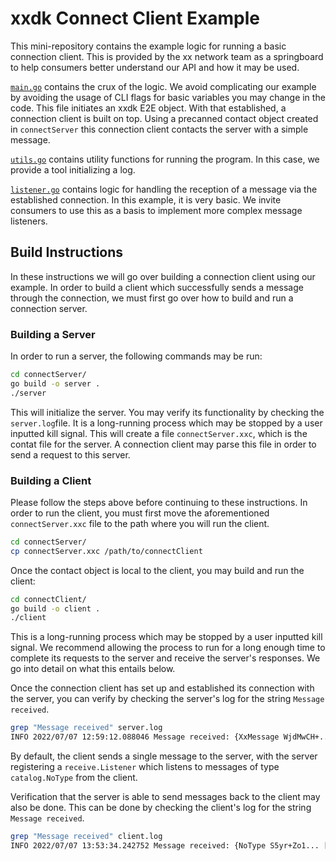 # xxdk Connect Client Example

This mini-repository contains the example logic for running a basic connection
client. This is provided by the xx network team as a springboard to
help consumers better understand our API and how it may be used.

[`main.go`](main.go) contains the crux of the logic. We avoid complicating our example by
avoiding the usage of CLI flags for basic variables you may change in the code.
This file initiates an xxdk E2E object. With that established, a connection 
client is built on top. Using a precanned contact object created in 
`connectServer` this connection client contacts the server with a simple 
message.

[`utils.go`](utils.go) contains utility functions for running the program. In this case,
we provide a tool initializing a log.

[`listener.go`](listener.go) contains logic for handling the reception of a message via the
established connection. In this example, it is very basic. We invite consumers
to use this as a basis to implement more complex message listeners.

## Build Instructions

In these instructions we will go over building a connection client using our
example. In order to build a client which successfully sends a message through
the connection, we must first go over how to build and run a connection server.

### Building a Server

In order to run a server, the following commands may be run:

```bash
cd connectServer/
go build -o server .
./server
```

This will initialize the server. You may verify its functionality by checking
the `server.log`file. It is a long-running process which may be
stopped by a user inputted kill signal. This will create a file
`connectServer.xxc`, which is the contat file for the server. A connection
client may parse this file in order to send a request to this server.

### Building a Client

Please follow the steps above before continuing to these instructions.
In order to run the client, you must first move the aforementioned
`connectServer.xxc` file to the path where you will run the client.

```bash
cd connectServer/
cp connectServer.xxc /path/to/connectClient
```

Once the contact object is local to the client, you may build and run
the client:

```bash
cd connectClient/
go build -o client .
./client 
```

This is a long-running process which may be stopped by a user inputted kill
signal. We recommend allowing the process to run for a long enough time to
complete its requests to the server and receive the server's responses. We go
into detail on what this entails below.

Once the connection client has set up and established its connection with the
server, you can verify by checking the server's log for the string 
`Message received`.

```bash
grep "Message received" server.log 
INFO 2022/07/07 12:59:12.088046 Message received: {XxMessage WjdMwCH+... [73 102 32 116 104 105 115 32 109 101 115 115 97 103 101 32 105 115 32 115 101 110 116 32 115 117 99 99 101 115 115 102 117 108 108 121 44 32 119 101 39 108 108 32 104 97 118 101 32 101 115 116 97 98 108 105 115 104 101 100 32 99 111 110 116 97 99 116 32 119 105 116 104 32 116 104 101 32 115 101 114 118 101 114 46] kuycotVTjefJ4nZWJ+Ksg9/jviANn6suteW6HPmXroID l74No/qjr/8Q74mA9VadudforXet8OykqSvPIEFAeUQD [0 0 0 0 0 2 245 150] 2022-07-07 12:59:07.078570118 -0700 PDT true {58339144 QUEUED 0xc001e12780 map[PENDING:1969-12-31 16:00:01.65722394 -0800 PST PRECOMPUTING:2022-07-07 12:59:00.644730058 -0700 PDT STANDBY:2022-07-07 12:59:07.062879269 -0700 PDT QUEUED:2022-07-07 12:59:10.062881354 -0700 PDT] [] 1000 18 187058678 ID:58339144  UpdateID:187058678  State:3  BatchSize:1000  Topology:"3\xdd\xc9;\xce\xc5\xf0\xff&\x8c\xf1\x7f\nf\xa8K\x17\xb6\xd1\x0b|a\t[\x14\x8e\xde\xd1qϊB\x02"  Topology:"\xf5\\\x94MB\x19ڣq݃\xbee\x99\xbfF\xb5\xa9\xf3k\x0e8 gl\xf5:d\x11\xab\x89\x17\x02"  Topology:"\x01\xc1\xf6Gi\x972p\xa9\x96\xb4\x12\x0f1\x1c\xebw\xef\xca\xed\"F\xa7w\xe2\n\xbb8\xcbd\x05=\x02"  Topology:"\xd5\xc3\xd00\xa3a;RqDs\xf0\xda<\xa3)$y\xef\xc1\xa0\x12_k?\x00\rIebL\xfe\x02"  Topology:"vQ\xcd\t\xaf\x91ڤ\x86\x8ecl\x84\xb1\x95\x1e\x8f+ږQ\\ﷀ]7\x89\x08\x02"  Timestamps:1657223940  Timestamps:1657223940644730058  Timestamps:1657223947062879269  Timestamps:1657223950062881354  Timestamps:0  Timestamps:0  Timestamps:0  ResourceQueueTimeoutMillis:3906340864  AddressSpaceSize:18  EccSignature:{Nonce:"\xb2y\xccf\x86E\xe0NR\xd2J3|\xb8d\xfe\xb3\xa8\xad\xa2\x92\xe0\xe4\x0bZ\x07\xbeٓ\xb4z\xf2"  Signature:"\xe1\xc9 \x92_\xfe\x9d\x7f\x18\xb920C \xa6\xd1\xe9U\xbb\x93o\x9b\x1bp<Y\xb1\x9f\xb7O\x012^^\x9doa\x06P\x83\xfes\xbf\xe1\xaeL\xb0+\\\xdc\x12r4)\xdas49\xf6=\xd2\x13\xa0\x07"}}}
```

By default, the client sends a single message to the server, with the server
registering a `receive.Listener` which listens to messages of type 
`catalog.NoType` from the client. 

Verification that the server is able to send messages back to the client may 
also be done. This can be done by checking the client's log for the string
`Message received`.

```bash
grep "Message received" client.log 
INFO 2022/07/07 13:53:34.242752 Message received: {NoType S5yr+Zo1... [73 102 32 116 104 105 115 32 109 101 115 115 97 103 101 32 105 115 32 115 101 110 116 32 115 117 99 99 101 115 115 102 117 108 108 121 44 32 119 101 39 108 108 32 104 97 118 101 32 101 115 116 97 98 108 105 115 104 101 100 32 99 111 110 116 97 99 116 32 119 105 116 104 32 116 104 101 32 99 108 105 101 110 116 46] aT1Z9OLBN+WLMSk9UjN/2Jxe6xtmU9RadnqXU9mf8kgD q9G7VmURis3jNwj8FHxgpS3sukSdL/8+MlLaqyGbJwYD [0 0 0 0 0 1 159 92] 2022-07-07 13:53:31.078117153 -0700 PDT true {58349730 QUEUED 0xc000bc04c0 map[PENDING:1969-12-31 16:00:01.657227203 -0800 PST PRECOMPUTING:2022-07-07 13:53:23.246307109 -0700 PDT STANDBY:2022-07-07 13:53:29.216187342 -0700 PDT QUEUED:2022-07-07 13:53:32.216189662 -0700 PDT] [] 1000 18 187093087 ID:58349730  UpdateID:187093087  State:3  BatchSize:1000  Topology:"\x9bTM6\xeeh,\x7fT\xf1\xe9\x1f\xd4\x07X\x98T\xdb\x7fy\xd7\x0e\x84p\x04:\xe2m\x95E9J\x02"  Topology:"\xdd4\x04ʧ\xdd\xdd<\x86\x85\x00{\x03\xdb\xd0rC\xcc\xe5<\xc6>\xf1~\x17\xe2\xcc\xcd`\xfcBm\x02"  Topology:"\xdax\xa2\xe1f\x033!S\x9a1cX\xadKƗ\x90\x97c\xcc$|j\x9e\xc1Z\x9b\xc6@5%\x02"  Topology:"\xd53\xc0\x1a\x9fm\x90-~D%kE\x1e+\xfc0d:R\xe20\xaa2\xa5\\N\x19\xb0e\xc5_\x02"  Topology:"\xb59M\xf4w\xc6\x07\xec\xd61A\x02\xf9\xf3\x14\x9d\xf5\xd8F0\x84a\xea:\xcc\x10\x95&8du\x14\x02"  Timestamps:1657227203  Timestamps:1657227203246307109  Timestamps:1657227209216187342  Timestamps:1657227212216189662  Timestamps:0  Timestamps:0  Timestamps:0  ResourceQueueTimeoutMillis:3906340864  AddressSpaceSize:18  EccSignature:{Nonce:"\xc3Ͼ\xc8T\xe1\xadE\x81\x94r\t\x14,\xfa\u008a\xfc8\x93h\xac\xf4e\xe4Y \xeb\xa5v\xa9\x82"  Signature:"E$\xffjŲ\xfa/޿\xe6U@\x1d\xedp\xc4\xd7ջ\x88\xe1\xea?7\x8f\x837\xc2 ?\x99\xe5\xcc\xd7\xcd}\xadw`fPĸ\x06\x1bm\x84,\x02f\xce\xe4\x08\x96\x84K\x0c\x88wy\xfds\n"}}}
```

